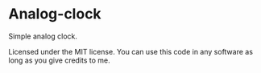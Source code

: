 # Analog-clock

Simple analog clock.

Licensed under the MIT license. You can use this code in any software as long as you give credits to me.
